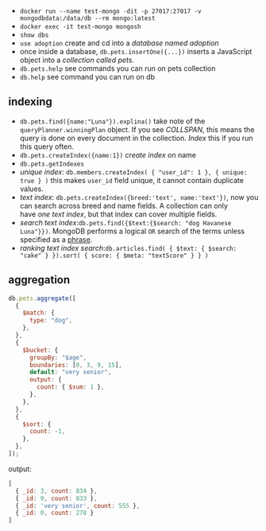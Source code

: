 - `docker run --name test-mongo -dit -p 27017:27017 -v mongodbdata:/data/db --rm mongo:latest`
- `docker exec -it test-mongo mongosh`
- `show dbs`
- `use adoption` create and cd into a _database named adoption_
- once inside a database, `db.pets.insertOne({...})` inserts a JavaScript object into a _collection called pets_. 
- `db.pets.help` see commands you can run on pets collection
- `db.help` see command you can run on db

## indexing
- `db.pets.find({name:"Luna"}).explina()` take note of the `queryPlanner.winningPlan` object. If you see _COLLSPAN_, this means the query is done on every document in the collection. _Index_ this if you run this query often.
- `db.pets.createIndex({name:1})` _create index_ on name
- `db.pets.getIndexes`
- _unique index_: `db.members.createIndex( { "user_id": 1 }, { unique: true } )` this makes `user_id` field unique, it cannot contain duplicate values.
- _text index_: `db.pets.createIndex({breed:'text', name:'text'})`, now you can search across breed and name fields. A collection can only have *one text index*, but that index can cover multiple fields. 
- _search text index_:`db.pets.find({$text:{$search: "dog Havanese Luna"}})`. MongoDB performs a logical `OR` search of the terms unless specified as a [phrase](https://www.mongodb.com/docs/manual/reference/operator/query/text/#std-label-text-operator-phrases).
- _ranking text index search_:`db.articles.find( { $text: { $search: "cake" } }).sort( { score: { $meta: "textScore" } } )`

## aggregation
```javascript
db.pets.aggregate([
  {
    $match: {
      type: "dog",
    },
  },
  {
    $bucket: {
      groupBy: "$age",
      boundaries: [0, 3, 9, 15],
      default: "very senior",
      output: {
        count: { $sum: 1 },
      },
    },
  },
  {
    $sort: {
      count: -1,
    },
  },
]);
```
output:
```javascript
[
  { _id: 3, count: 834 },
  { _id: 9, count: 833 },
  { _id: 'very senior', count: 555 },
  { _id: 0, count: 278 }
]
```
